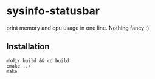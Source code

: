 # sysinfo-statusbar
print memory and cpu usage in one line. Nothing fancy :)

## Installation
```
mkdir build && cd build
cmake ../
make
```
